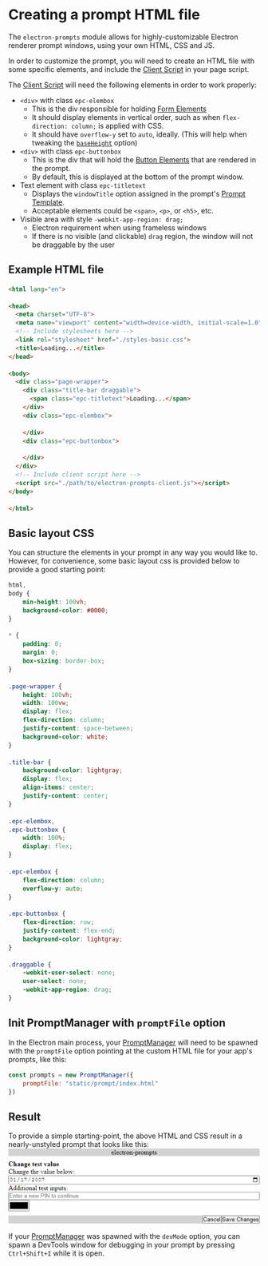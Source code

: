 # Creating a prompt HTML file
The `electron-prompts` module allows for highly-customizable Electron renderer prompt windows, using your own HTML, CSS and JS.

In order to customize the prompt, you will need to create an HTML file with some specific elements, and include the [Client Script](./adding-client-script) in your page script. 

The [Client Script](./adding-client-script) will need the following elements in order to work properly:
-  `<div>` with class `epc-elembox`
    - This is the div responsible for holding [Form Elements](https://pbxx.github.io/electron-prompts/docs/api/data-structures/form-element-objects)
    - It should display elements in vertical order, such as when `flex-direction: column;` is applied with CSS.
    - It should have `overflow-y` set to `auto`, ideally. (This will help when tweaking the [`baseHeight`](../api/prompt-manager/index.md) option)
- `<div>` with class `epc-buttonbox`
    - This is the div that will hold the [Button Elements](https://pbxx.github.io/electron-prompts/docs/api/data-structures/button-element-objects) that are rendered in the prompt.
    - By default, this is displayed at the bottom of the prompt window.
- Text element with class `epc-titletext`
    - Displays the `windowTitle` option assigned in the prompt's [Prompt Template](https://pbxx.github.io/electron-prompts/docs/api/data-structures/promptTemplate).
    - Acceptable elements could be `<span>`, `<p>`, or `<h5>`, etc.
- Visible area with style `-webkit-app-region: drag;`
    - Electron requirement when using frameless windows
    - If there is no visible (and clickable) `drag` region, the window will not be draggable by the user

## Example HTML file
```html
<html lang="en">

<head>
  <meta charset="UTF-8">
  <meta name="viewport" content="width=device-width, initial-scale=1.0">
  <!-- Include stylesheets here -->
  <link rel="stylesheet" href="./styles-basic.css">
  <title>Loading...</title>
</head>

<body>
  <div class="page-wrapper">
    <div class="title-bar draggable">
      <span class="epc-titletext">Loading...</span>
    </div>
    <div class="epc-elembox">

    </div>
    <div class="epc-buttonbox">

    </div>
  </div>
  <!-- Include client script here -->
  <script src="./path/to/electron-prompts-client.js"></script>
</body>

</html>
```

## Basic layout CSS
You can structure the elements in your prompt in any way you would like to. However, for convenience, some basic layout css is provided below to provide a good starting point:
```css
html,
body {
	min-height: 100vh;
	background-color: #0000;
}

* {
	padding: 0;
	margin: 0;
	box-sizing: border-box;
}

.page-wrapper {
	height: 100vh;
	width: 100vw;
	display: flex;
	flex-direction: column;
	justify-content: space-between;
	background-color: white;
}

.title-bar {
	background-color: lightgray;
	display: flex;
	align-items: center;
	justify-content: center;
}

.epc-elembox,
.epc-buttonbox {
	width: 100%;
	display: flex;
}

.epc-elembox {
	flex-direction: column;
	overflow-y: auto;
}

.epc-buttonbox {
	flex-direction: row;
	justify-content: flex-end;
	background-color: lightgray;
}

.draggable {
	-webkit-user-select: none;
	user-select: none;
	-webkit-app-region: drag;
}
```
## Init PromptManager with `promptFile` option
In the Electron main process, your [PromptManager](../api/prompt-manager/index.md) will need to be spawned with the `promptFile` option pointing at the custom HTML file for your app's prompts, like this:
```js
const prompts = new PromptManager({
	promptFile: "static/prompt/index.html"
})
```
## Result
To provide a simple starting-point, the above HTML and CSS result in a nearly-unstyled prompt that looks like this: 
![Logo](../../../assets/basic-prompt-styling.png)

If your [PromptManager](../api/prompt-manager/index.md) was spawned with the `devMode` option, you can spawn a DevTools window for debugging in your prompt by pressing `Ctrl+Shift+I` while it is open.
